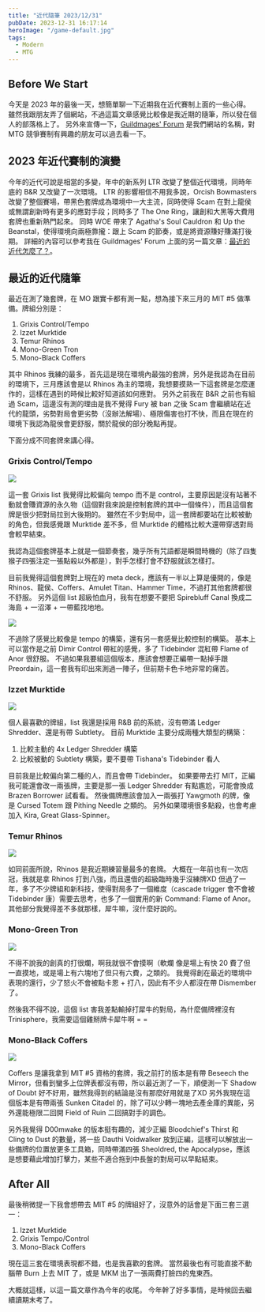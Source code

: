 ```yaml
---
title: "近代隨筆 2023/12/31"
pubDate: 2023-12-31 16:17:14
heroImage: "/game-default.jpg"
tags:
  - Modern
  - MTG
---
```


## Before We Start

今天是 2023 年的最後一天，想簡單聊一下近期我在近代賽制上面的一些心得。
雖然我跟朋友弄了個網站，不過這篇文章感覺比較像是我近期的隨筆，所以發在個人的部落格上了。
另外來宣傳一下，[Guildmages' Forum](https://guildmagesforum.tw/) 是我們網站的名稱，對 MTG 競爭賽制有興趣的朋友可以過去看一下。

## 2023 年近代賽制的演變

今年的近代可說是相當的多變，年中的新系列 LTR 改變了整個近代環境，同時年底的 B&R 又改變了一次環境。
LTR 的影響相信不用我多說，Orcish Bowmasters 改變了整個賽場，帶黑色套牌成為環境中一大主流，同時使得 Scam 在對上龍侯或無謂創新時有更多的應對手段；同時多了 The One Ring，讓創和大黑等大費用套牌也重新熱門起來。
同時 WOE 帶來了 Agatha's Soul Cauldron 和 Up the Beanstal，使得環境向兩極靠攏：跟上 Scam 的節奏，或是將資源賺好賺滿打後期。
詳細的內容可以參考我在 Guildmages' Forum 上面的另一篇文章：[最近的近代怎麼了？](https://guildmagesforum.tw/Whats-Wrong-Modern/)。

## 最近的近代隨筆

最近在測了幾套牌，在 MO 跟實卡都有測一點，想為接下來三月的 MIT #5 做準備。牌組分別是：

1. Grixis Control/Tempo
2. Izzet Murktide
3. Temur Rhinos
4. Mono-Green Tron
5. Mono-Black Coffers

其中 Rhinos 我練的最多，首先這是現在環境內最強的套牌，另外是我認為在目前的環境下，三月應該會是以 Rhinos 為主的環境，我想要摸熟一下這套牌是怎麼運作的，這樣在遇到的時候比較好知道該如何應對。
另外之前我在 B&R 之前也有組過 Scam，這邊沒有測的理由是我不覺得 Fury 被 ban 之後 Scam 會繼續站在近代的龍頭，劣勢對局會更劣勢（沒辦法解場）、極限傷害也打不快，而且在現在的環境下我認為龍侯會更舒服，關於龍侯的部分晚點再提。

下面分成不同套牌來講心得。

### Grixis Control/Tempo

![](/Modern-Essay-2023-12-31/Grixis-Tempo.png)

這一套 Grixis list 我覺得比較偏向 tempo 而不是 control，主要原因是沒有站著不動就會賺資源的永久物（這個對我來說是控制套牌的其中一個條件），而且這個套牌是很少把對局拉到大後期的。
雖然在不少對局中，這一套牌都要站在比較被動的角色，但我感覺跟 Murktide 差不多，但 Murktide 的體格比較大還帶穿透對局會較早結束。

我認為這個套牌基本上就是一個節奏套，幾乎所有咒語都是瞬間時機的（除了四隻猴子四張注定一張點殺以外都是），對手怎樣打會不舒服就該怎樣打。

目前我覺得這個套牌對上現在的 meta deck，應該有一半以上算是優開的，像是 Rhinos、龍侯、Coffers、Amulet Titan、Hammer Time，不過打其他套牌都很不舒服。
另外這個 list 超級怕血月，我有在想要不要把 Spirebluff Canal 換成二海島 + 一沼澤 + 一帶藍找地地。

![](/Modern-Essay-2023-12-31/Grixis-Control.png)

不過除了感覺比較像是 tempo 的構築，還有另一套感覺比較控制的構築。
基本上可以當作是之前 Dimir Control 帶紅的感覺，多了 Tidebinder 混紅帶 Flame of Anor 很舒服。
不過如果我要組這個版本，應該會想要正編帶一點掉手跟 Preordain，這一套我有印出來測過一陣子，但前期卡色卡地非常的痛苦。

### Izzet Murktide

![](/Modern-Essay-2023-12-31/Izzet-Murktide.png)

個人最喜歡的牌組，list 我還是採用 R&B 前的系統，沒有帶滿 Ledger Shredder、還是有帶 Subtlety。
目前 Murktide 主要分成兩種大類型的構築：

1. 比較主動的 4x Ledger Shredder 構築
2. 比較被動的 Subtlety 構築，要不要帶 Tishana's Tidebinder 看人

目前我是比較偏向第二種的人，而且會帶 Tidebinder。
如果要帶去打 MIT，正編我可能還會改一兩張牌，主要是那一張 Ledger Shredder 有點尷尬，可能會換成 Brazen Borrower 試看看。
然後備牌應該會加入一兩張打 Yawgmoth 的牌，像是 Cursed Totem 跟 Pithing Needle 之類的。
另外如果環境很多點殺，也會考慮加入 Kira, Great Glass-Spinner。

### Temur Rhinos

![](/Modern-Essay-2023-12-31/Temur-Rhinos.png)

如同前面所說，Rhinos 是我近期練習量最多的套牌。
大概在一年前也有一次店冠，我就是拿 Rhinos 打到八強，而且還借的超級臨時幾乎沒練牌XD
但過了一年，多了不少牌組和新科技，使得對局多了一個維度（cascade trigger 會不會被 Tidebinder 康）需要去思考，也多了一個實用的新 Command: Flame of Anor。
其他部分我覺得差不多就那樣，犀牛嘛，沒什麼好說的。

### Mono-Green Tron

![](/Modern-Essay-2023-12-31/Mono-Green-Tron.png)

不得不說我的創真的打很爛，啊我就很不會摸啊（軟爛
像是場上有快 20 費了但一直摸地，或是場上有六塊地了但只有六費，之類的。
我覺得創在最近的環境中表現的還行，少了怒火不會被點卡恩 + 打八，因此有不少人都沒在帶 Dismember 了。

然後我不得不說，這個 list 害我差點輸掉打犀牛的對局，為什麼備牌裡沒有 Trinisphere，我需要這個雞掰牌卡犀牛啊 = =

### Mono-Black Coffers

![](/Modern-Essay-2023-12-31/Mono-Black-Coffers.png)

Coffers 是讓我拿到 MIT #5 資格的套牌，我之前打的版本是有帶 Beseech the Mirror，但看到蠻多上位牌表都沒有帶，所以最近測了一下，順便測一下 Shadow of Doubt 好不好用，雖然我得到的結論是沒有那麼好用就是了XD
另外我現在這個版本是有帶兩張 Sunken Citadel 的，除了可以少轉一塊地去產金庫的異能，另外還能極限二回開 Field of Ruin 二回搞對手的調色。

另外我覺得 D00mwake 的版本挺有趣的，減少正編 Bloodchief's Thirst 和 Cling to Dust 的數量，將一些 Dauthi Voidwalker 放到正編，這樣可以解放出一些備牌的位置放更多工具箱，同時帶滿四張 Sheoldred, the Apocalypse，應該是想要藉此增加打擊力，某些不適合拖到中長盤的對局可以早點結束。

## After All

最後稍微提一下我會想帶去 MIT #5 的牌組好了，沒意外的話會是下面三套三選一：

1. Izzet Murktide
2. Grixis Tempo/Control
3. Mono-Black Coffers

現在這三套在環境表現都不錯，也是我喜歡的套牌。
當然最後也有可能直接不動腦帶 Burn 上去 MIT 了，或是 MKM 出了一張兩費打臉四的鬼東西。

大概就這樣，以這一篇文章作為今年的收尾。
今年幹了好多事情，是時候回去繼續讀期末考了。
